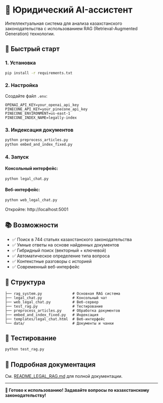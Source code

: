 # 🤖 Юридический AI-ассистент

Интеллектуальная система для анализа казахстанского законодательства с использованием RAG (Retrieval-Augmented Generation) технологии.

## 🚀 Быстрый старт

### 1. Установка
```bash
pip install -r requirements.txt
```

### 2. Настройка
Создайте файл `.env`:
```env
OPENAI_API_KEY=your_openai_api_key
PINECONE_API_KEY=your_pinecone_api_key
PINECONE_ENVIRONMENT=us-east-1
PINECONE_INDEX_NAME=legally-index
```

### 3. Индексация документов
```bash
python preprocess_articles.py
python embed_and_index_fixed.py
```

### 4. Запуск

#### Консольный интерфейс:
```bash
python legal_chat.py
```

#### Веб-интерфейс:
```bash
python web_legal_chat.py
```
Откройте: http://localhost:5001

## 📚 Возможности

- ✅ Поиск в 744 статьях казахстанского законодательства
- ✅ Умные ответы на основе найденных документов
- ✅ Гибридный поиск (векторный + ключевой)
- ✅ Автоматическое определение типа вопроса
- ✅ Контекстные разговоры с историей
- ✅ Современный веб-интерфейс

## 📁 Структура

```
├── rag_system.py              # Основная RAG система
├── legal_chat.py              # Консольный чат
├── web_legal_chat.py          # Веб-сервер
├── test_rag.py                # Тестирование
├── preprocess_articles.py     # Обработка документов
├── embed_and_index_fixed.py   # Индексация
├── templates/legal_chat.html  # Веб-интерфейс
└── data/                      # Документы и чанки
```

## 🧪 Тестирование

```bash
python test_rag.py
```

## 📖 Подробная документация

См. [README_LEGAL_RAG.md](README_LEGAL_RAG.md) для полной документации.

---

**🎉 Готово к использованию! Задавайте вопросы по казахстанскому законодательству!** 